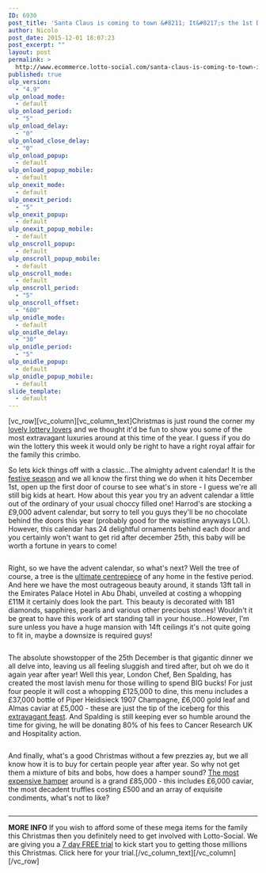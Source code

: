 ```yaml
---
ID: 6930
post_title: 'Santa Claus is coming to town &#8211; It&#8217;s the 1st December guys!'
author: Nicolo
post_date: 2015-12-01 18:07:23
post_excerpt: ""
layout: post
permalink: >
  http://www.ecommerce.lotto-social.com/santa-claus-is-coming-to-town-its-the-1st-december-guys/
published: true
ulp_version:
  - "4.9"
ulp_onload_mode:
  - default
ulp_onload_period:
  - "5"
ulp_onload_delay:
  - "0"
ulp_onload_close_delay:
  - "0"
ulp_onload_popup:
  - default
ulp_onload_popup_mobile:
  - default
ulp_onexit_mode:
  - default
ulp_onexit_period:
  - "5"
ulp_onexit_popup:
  - default
ulp_onexit_popup_mobile:
  - default
ulp_onscroll_popup:
  - default
ulp_onscroll_popup_mobile:
  - default
ulp_onscroll_mode:
  - default
ulp_onscroll_period:
  - "5"
ulp_onscroll_offset:
  - "600"
ulp_onidle_mode:
  - default
ulp_onidle_delay:
  - "30"
ulp_onidle_period:
  - "5"
ulp_onidle_popup:
  - default
ulp_onidle_popup_mobile:
  - default
slide_template:
  - default
---
```

[vc_row][vc_column][vc_column_text]Christmas is just round the corner my <a href="/win-lottery-syndicates/?OL=8&amp;TP1=blog&amp;TP2=&amp;IP=&amp;Prosub_ID=2257&amp;a_bid=dc7c5227">lovely lottery lovers</a> and we thought it'd be fun to show you some of the most extravagant luxuries around at this time of the year. I guess if you do win the lottery this week it would only be right to have a right royal affair for the family this crimbo.

<!--more-->

So lets kick things off with a classic...The almighty advent calendar! It is the <a href="/win-lottery-syndicates/?OL=8&amp;TP1=blog&amp;TP2=&amp;IP=&amp;Prosub_ID=2257&amp;a_bid=dc7c5227">festive season</a> and we all know the first thing we do when it hits December 1st, open up the first door of course to see what's in store - I guess we're all still big kids at heart. How about this year you try an advent calendar a little out of the ordinary of your usual choccy filled one! Harrod's are stocking a £9,000 advent calendar, but sorry to tell you guys they'll be no chocolate behind the doors this year (probably good for the waistline anyways LOL). However, this calendar has 24 delightful ornaments behind each door and you certainly won't want to get rid after december 25th, this baby will be worth a fortune in years to come!

<img class="aligncenter" src="http://2.bp.blogspot.com/-_dUw02JUeng/VlxjYknhiZI/AAAAAAAAAHI/8kwZcKBzK9A/s1600/Screen%2BShot%2B2015-11-30%2Bat%2B14.36.17.png" alt="" border="0" />

Right, so we have the advent calendar, so what's next? Well the tree of course, a tree is the <a href="/win-lottery-syndicates/?OL=8&amp;TP1=blog&amp;TP2=&amp;IP=&amp;Prosub_ID=2257&amp;a_bid=dc7c5227">ultimate centrepiece</a> of any home in the festive period. And here we have the most outrageous beauty around, it stands 13ft tall in the Emirates Palace Hotel in Abu Dhabi, unveiled at costing a whopping £11M it certainly does look the part. This beauty is decorated with 181 diamonds, sapphires, pearls and various other precious stones! Wouldn't it be great to have this work of art standing tall in your house...However, I'm sure unless you have a huge mansion with 14ft ceilings it's not quite going to fit in, maybe a downsize is required guys!

<img class="aligncenter" src="http://1.bp.blogspot.com/-6MtB0WW9ZV4/VlxkZoHOObI/AAAAAAAAAHQ/M3f3aInyBvc/s1600/Screen%2BShot%2B2015-11-30%2Bat%2B14.36.28.png" alt="" border="0" />

The absolute showstopper of the 25th December is that gigantic dinner we all delve into, leaving us all feeling sluggish and tired after, but oh we do it again year after year! Well this year, London Chef, Ben Spalding, has created the most lavish menu for those willing to spend BIG bucks! For just four people it will cost a whopping £125,000 to dine, this menu includes a £37,000 bottle of Piper Heidisieck 1907 Champagne, £6,000 gold leaf and Almas caviar at £5,000 - these are just the tip of the iceberg for this <a href="/win-lottery-syndicates/?OL=8&amp;TP1=blog&amp;TP2=&amp;IP=&amp;Prosub_ID=2257&amp;a_bid=dc7c5227">extravagant feast</a>. And Spalding is still keeping ever so humble around the time for giving, he will be donating 80% of his fees to Cancer Research UK and Hospitality action.

<img class="aligncenter" src="http://3.bp.blogspot.com/-FKRPwJYSgP4/VlxmWrffm3I/AAAAAAAAAHc/RglKV7FzACw/s1600/Screen%2BShot%2B2015-11-30%2Bat%2B14.36.42.png" alt="" border="0" />

And finally, what's a good Christmas without a few prezzies ay, but we all know how it is to buy for certain people year after year. So why not get them a mixture of bits and bobs, how does a hamper sound? <a href="/win-lottery-syndicates/?OL=8&amp;TP1=blog&amp;TP2=&amp;IP=&amp;Prosub_ID=2257&amp;a_bid=dc7c5227">The most expensive hamper</a> around is a grand £85,000 - this includes £6,000 caviar, the most decadent truffles costing £500 and an array of exquisite condiments, what's not to like?

<img class="aligncenter" src="http://4.bp.blogspot.com/-EXruQyw0yj8/Vlxn-O-Ku9I/AAAAAAAAAHo/fIxZOmhYHRk/s1600/Screen%2BShot%2B2015-11-30%2Bat%2B14.36.56.png" alt="" border="0" />

------------------------------------------------

<b>MORE INFO</b>
If you wish to afford some of these mega items for the family this Christmas then you definitely need to get involved with Lotto-Social. We are giving you a <a href="/win-lottery-syndicates/?OL=8&amp;TP1=blog&amp;TP2=&amp;IP=&amp;Prosub_ID=2257&amp;a_bid=dc7c5227">7 day FREE trial</a> to kick start you to getting those millions this Christmas. Click here for your trial.[/vc_column_text][/vc_column][/vc_row]